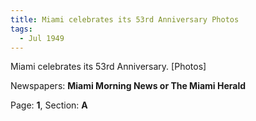 ```yaml
---  
title: Miami celebrates its 53rd Anniversary Photos  
tags:  
  - Jul 1949  
---  
```

  
Miami celebrates its 53rd Anniversary. [Photos]  
  
Newspapers: **Miami Morning News or The Miami Herald**  
  
Page: **1**, Section: **A** 

